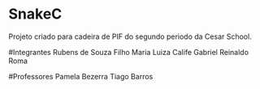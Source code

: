 # SnakeC
Projeto criado para cadeira de PIF do segundo periodo da Cesar School.

#Integrantes
Rubens de Souza Filho
Maria Luiza Calife
Gabriel Reinaldo Roma

#Professores
Pamela Bezerra
Tiago Barros
